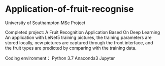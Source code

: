 # Application-of-fruit-recognise
University of Southampton MSc Project

Completed project: A Fruit Recognition Application Based On Deep Learning
An application with LeNet5 training pictures, the training parameters are stored locally, new pictures are captured through the front interface, and the fruit types are predicted by comparing with the training data.

Coding environment：
Python 3.7
Anaconda3 Jupyter
